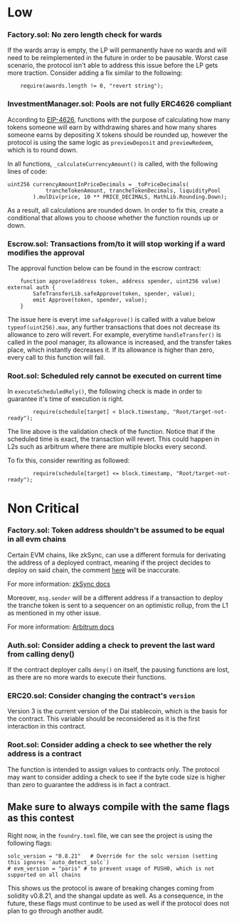 # Low

### Factory.sol: No zero length check for wards 

If the wards array is empty, the LP will permanently have no wards and will need to be reimplemented in the future in order to be pausable. Worst case scenario, the protocol isn't able to address this issue before the LP gets more traction. Consider adding a fix similar to the following:

```
    require(awards.length != 0, "revert string");
```

### InvestmentManager.sol: Pools are not fully ERC4626 compliant

According to [EIP-4626](https://eips.ethereum.org/EIPS/eip-4626), functions with the purpose of calculating how many tokens someone will earn by withdrawing shares and how many shares someone earns by depositing X tokens should be rounded up, however the protocol is using the same logic as `previewDeposit` and `previewRedeem`, which is to round down.

In all functions, `_calculateCurrencyAmount()` is called, with the following lines of code:

```
uint256 currencyAmountInPriceDecimals = _toPriceDecimals(
            trancheTokenAmount, trancheTokenDecimals, liquidityPool
        ).mulDiv(price, 10 ** PRICE_DECIMALS, MathLib.Rounding.Down);
```
As a result, all calculations are rounded down. In order to fix this, create a conditional that allows you to choose whether the function rounds up or down.

### Escrow.sol: Transactions from/to it will stop working if a ward modifies the approval

The approval function below can be found in the escrow contract:
```
    function approve(address token, address spender, uint256 value) external auth { 
        SafeTransferLib.safeApprove(token, spender, value); 
        emit Approve(token, spender, value);
    }
```
The issue here is everyt ime `safeApprove()` is called with a value below `typeof(uint256).max`, any further transactions that does not decrease its allowance to zero will revert. For example, everytime `handleTransfer()` is called in the pool manager, its allowance is increased, and the transfer takes place, which instantly decreases it. If its allowance is higher than zero, every call to this function will fail.

### Root.sol: Scheduled rely cannot be executed on current time

In `executeScheduledRely()`, the following check is made in order to guarantee it's time of execution is right.

```
        require(schedule[target] < block.timestamp, "Root/target-not-ready");
```
The line above is the validation check of the function. Notice that if the scheduled time is exact, the transaction will revert. This could happen in L2s such as arbitrum where there are multiple blocks every second. 

To fix this, consider rewriting as followed:
```
        require(schedule[target] <= block.timestamp, "Root/target-not-ready");
```

# Non Critical

### Factory.sol: Token address shouldn't be assumed to be equal in all evm chains

Certain EVM chains, like zkSync, can use a different formula for derivating the address of a deployed contract, meaning if the project decides to deploy on said chain, the comment [here](https://github.com/code-423n4/2023-09-centrifuge/blob/512e7a71ebd9ae76384f837204216f26380c9f91/src/util/Factory.sol#L93) will be inaccurate.

For more information: [zkSync docs](https://era.zksync.io/docs/reference/architecture/differences-with-ethereum.html#create-create2)

Moreover, `msg.sender` will be a different address if a transaction to deploy the tranche token is sent to a sequencer on an optimistic rollup, from the L1 as mentioned in my other issue.


For more information: [Arbitrum docs](https://docs.arbitrum.io/arbitrum-ethereum-differences#l1-to-l2-messages)

### Auth.sol: Consider adding a check to prevent the last ward from calling deny()

If the contract deployer calls `deny()` on itself, the pausing functions are lost, as there are no more wards to execute their functions.

### ERC20.sol: Consider changing the contract's `version`

Version 3 is the current version of the Dai stablecoin, which is the basis for the contract. This variable should be reconsidered as it is the first interaction in this contract.

### Root.sol: Consider adding a check to see whether the rely address is a contract

The function is intended to assign values to contracts only. The protocol may want to consider adding a check to see if the byte code size is higher than zero to guarantee the address is in fact a contract.

## Make sure to always compile with the same flags as this contest

Right now, in the `foundry.toml` file, we can see the project is using the following flags:

```
solc_version = "0.8.21"   # Override for the solc version (setting this ignores `auto_detect_solc`)
# evm_version = "paris" # to prevent usage of PUSH0, which is not supported on all chains
```

This shows us the protocol is aware of breaking changes coming from solidity v0.8.21, and the shangai update as well. As a consequence, in the future, these flags must continue to be used as well if the protocol does not plan to go through another audit. 